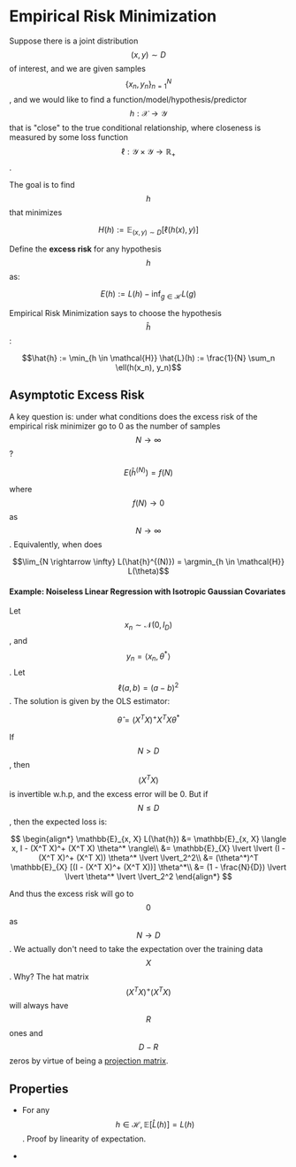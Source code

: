 # Empirical Risk Minimization

Suppose there is a joint distribution $$(x, y ) \sim D$$ of
interest, and we are given samples $$\{x_n , y_n \}_{n=1}^N$$,
and we would like to find a function/model/hypothesis/predictor
$$h: \mathcal{X} \rightarrow \mathcal{Y}$$ that is "close" to the 
true conditional relationship, where closeness is measured
by some loss function $$\ell: \mathcal{Y} \times \mathcal{Y} \rightarrow
\mathbb{R}_+$$.

The goal is to find $$h$$ that minimizes

$$H(h) := \mathbb{E}_{(x,y) \sim D}[\ell(h(x), y)] $$

Define the **excess risk** for any hypothesis $$h$$ as:

$$E(h) := L(h) - \inf_{g \in \mathcal{H}} L(g)$$

Empirical Risk Minimization says to choose the hypothesis $$\hat{h}$$:

$$\hat{h} := \min_{h \in \mathcal{H}} \hat{L}(h) := \frac{1}{N} \sum_n \ell(h(x_n), y_n)$$

## Asymptotic Excess Risk

A key question is: under what conditions does the excess risk of 
the empirical risk minimizer go to 0 as the number of samples $$N \rightarrow \infty$$?

$$E(\hat{h}^{(N)}) = f(N)$$

where $$f(N) \rightarrow 0$$ as $$N \rightarrow \infty$$. Equivalently, when does

$$\lim_{N \rightarrow \infty} L(\hat{h}^{(N)}) = \argmin_{h \in \mathcal{H}} L(\theta)$$

#### Example: Noiseless Linear Regression with Isotropic Gaussian Covariates

Let $$x_n \sim \mathcal{N}(0, I_D)$$, and $$y_n = \langle x_n ,\theta^* \rangle$$. Let $$\ell(a, b) = (a-b)^2$$.
The solution is given by the OLS estimator:

$$\hat{\theta} = (X^T X)^+ X^T X \theta^*$$

If $$N > D$$, then $$(X^T X)$$ is invertible w.h.p, and the excess error will be 0. But 
if $$N \leq D$$, then the expected loss is:

$$
\begin{align*}
\mathbb{E}_{x, X} L(\hat{h})
&= \mathbb{E}_{x, X} \langle x, I - (X^T X)^+ (X^T X) \theta^* \rangle\\
&= \mathbb{E}_{X} \lvert \lvert (I - (X^T X)^+ (X^T X)) \theta^* \lvert \lvert_2^2\\
&= (\theta^*)^T \mathbb{E}_{X} [(I - (X^T X)^+ (X^T X))] \theta^*\\
&= (1 - \frac{N}{D}) \lvert \lvert \theta^* \lvert \lvert_2^2
\end{align*}
$$

And thus the excess risk will go to $$0$$ as $$N \rightarrow D$$. We actually don't need to take the expectation over the training data $$X$$. Why?
The hat matrix $$(X^T X)^+ (X^T X)$$ will always have $$R$$ ones and $$D-R$$ zeros
by virtue of being a [projection matrix](../machine_learning/supervised/leverage.md#hat-matrix).

## Properties

- For any $$h \in \mathcal{H}, \mathbb{E}[\hat{L}(h)] = L(h)$$. Proof by linearity of expectation.

- 